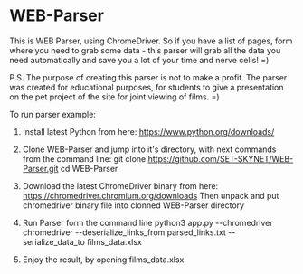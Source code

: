 # WEB-Parser
This is WEB Parser, using ChromeDriver.
So if you have a list of pages, form where you need to grab some data - this parser will grab all the data you need automatically and save you a lot of your time and nerve cells! =)

P.S. The purpose of creating this parser is not to make a profit.
The parser was created for educational purposes, for students to give a presentation on the pet project of the site for joint viewing of films. =)

To run parser example:
1. Install latest Python from here:
https://www.python.org/downloads/

2. Clone WEB-Parser and jump into it's directory, with next commands from the command line:
git clone https://github.com/SET-SKYNET/WEB-Parser.git
cd WEB-Parser

3. Download the latest ChromeDriver binary from here:
https://chromedriver.chromium.org/downloads
Then unpack and put chromedriver binary file into clonned WEB-Parser directory

4. Run Parser form the command line
python3 app.py --chromedriver chromedriver --deserialize_links_from parsed_links.txt --serialize_data_to films_data.xlsx

5. Enjoy the result, by opening films_data.xlsx
